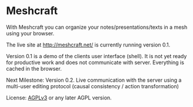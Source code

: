 Meshcraft
=========
With Meshcraft you can organize your notes/presentations/texts in a mesh using your browser.

The live site at http://meshcraft.net/ is currently running version 0.1.

Version 0.1 is a demo of the clients user interface (shell). It is not yet ready for productive work and does not communicate with server. Everything is cached in the browser.

Next Milestone: Version 0.2. Live communication with the server using a multi-user editing protocol (causal consistency / action transformation)

License: [AGPLv3](http://www.gnu.org/licenses/agpl.html) or any later AGPL version.
